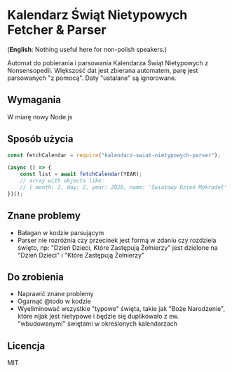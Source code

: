 # Kalendarz Świąt Nietypowych Fetcher & Parser

(**English**: Nothing useful here for non-polish speakers.)

Automat do pobierania i parsowania Kalendarza Świąt Nietypowych z Nonsensopedii. Większość dat jest zbierana automatem, parę jest
parsowanych "z pomocą". Daty "ustalane" są ignorowane.

## Wymagania

W miarę nowy Node.js

## Sposób użycia

```javascript
const fetchCalendar = require("kalendarz-swiat-nietypowych-parser");

(async () => {
    const list = await fetchCalendar(YEAR);
    // array with objects like:
    // { month: 2, day: 2, year: 2020, name: 'Światowy Dzień Mokradeł' }
})();
```

## Znane problemy

- Bałagan w kodzie parsującym
- Parser nie rozróżnia czy przecinek jest formą w zdaniu czy rozdziela święto, np:
"Dzień Dzieci, Które Zastępują Żołnierzy" jest dzielone na "Dzień Dzieci" i "Które Zastępują Żołnierzy"

## Do zrobienia

- Naprawić znane problemy
- Ogarnąć @todo w kodzie
- Wyeliminować wszystkie "typowe" święta, takie jak "Boże Narodzenie", które nijak jest nietypowe i będzie się
duplikowało z ew. "wbudowanymi" świętami w określonych kalendarzach

## Licencja

MIT
